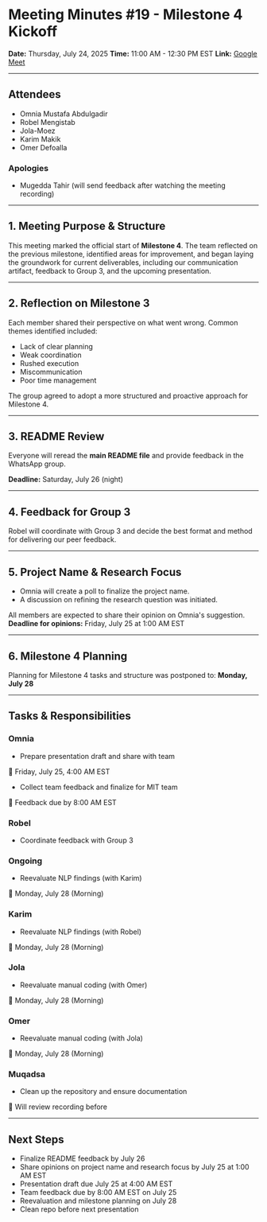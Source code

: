 # Meeting Minutes #19 - Milestone 4 Kickoff

**Date:** Thursday, July 24, 2025
**Time:** 11:00 AM - 12:30 PM EST
**Link:** [Google Meet](https://meet.google.com/adg-xgci-dsa)

---

## Attendees

- Omnia Mustafa Abdulgadir
- Robel Mengistab
- Jola-Moez
- Karim Makik
- Omer Defoalla

### Apologies

- Mugedda Tahir (will send feedback after watching the meeting recording)

---

## 1. Meeting Purpose & Structure

This meeting marked the official start of **Milestone 4**.
The team reflected on the previous milestone, identified areas for improvement,
and began laying the groundwork for current deliverables,
including our communication artifact,
feedback to Group 3, and the upcoming presentation.

---

## 2. Reflection on Milestone 3

Each member shared their perspective on what went wrong.
Common themes identified included:

- Lack of clear planning
- Weak coordination
- Rushed execution
- Miscommunication
- Poor time management

The group agreed to adopt a more structured and
proactive approach for Milestone 4.

---

## 3. README Review

Everyone will reread the **main README file**
and provide feedback in the WhatsApp group.

**Deadline:** Saturday, July 26 (night)

---

## 4. Feedback for Group 3

Robel will coordinate with Group 3 and decide the best format and method for
delivering our peer feedback.

---

## 5. Project Name & Research Focus

- Omnia will create a poll to finalize the project name.
- A discussion on refining the research question was initiated.

All members are expected to share their opinion on Omnia's suggestion.
**Deadline for opinions:** Friday, July 25 at 1:00 AM EST

---

## 6. Milestone 4 Planning

Planning for Milestone 4 tasks and structure was postponed to:
**Monday, July 28**

---

## Tasks & Responsibilities

### Omnia

- Prepare presentation draft and share with team

📅 Friday, July 25, 4:00 AM EST

- Collect team feedback and finalize for MIT team

📅 Feedback due by 8:00 AM EST

### Robel

- Coordinate feedback with Group 3

### Ongoing

- Reevaluate NLP findings (with Karim)

📅 Monday, July 28 (Morning)

### Karim

- Reevaluate NLP findings (with Robel)

📅 Monday, July 28 (Morning)

### Jola

- Reevaluate manual coding (with Omer)

📅 Monday, July 28 (Morning)

### Omer

- Reevaluate manual coding (with Jola)

📅 Monday, July 28 (Morning)

### Muqadsa

- Clean up the repository and ensure documentation

📅 Will review recording before

---

## Next Steps

- Finalize README feedback by July 26
- Share opinions on project name and research focus by July 25 at 1:00 AM EST
- Presentation draft due July 25 at 4:00 AM EST
- Team feedback due by 8:00 AM EST on July 25
- Reevaluation and milestone planning on July 28
- Clean repo before next presentation
